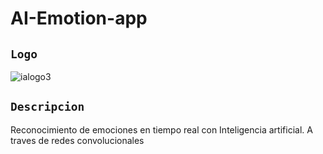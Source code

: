 # AI-Emotion-app

## `Logo`

![ialogo3](https://github.com/VictorArdila/AI-Emotion-app/assets/89551043/725e9bd2-306c-4e00-b1e5-04f5f725a00c)

## `Descripcion`
Reconocimiento de emociones en tiempo real con Inteligencia artificial. A traves de redes convolucionales

